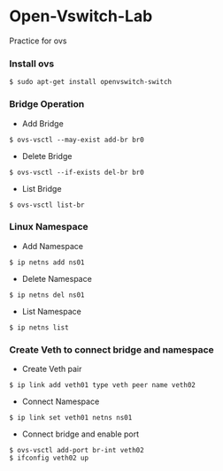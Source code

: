 # Open-Vswitch-Lab
Practice for ovs

### Install ovs
```
$ sudo apt-get install openvswitch-switch
```

### Bridge Operation

* Add Bridge
```
$ ovs-vsctl --may-exist add-br br0
```
* Delete Bridge
```
$ ovs-vsctl --if-exists del-br br0
```
* List Bridge
```
$ ovs-vsctl list-br
```

### Linux Namespace

* Add Namespace
```
$ ip netns add ns01
```
* Delete Namespace
```
$ ip netns del ns01
```
* List Namespace
```
$ ip netns list
```
### Create Veth to connect bridge and namespace

* Create Veth pair
```
$ ip link add veth01 type veth peer name veth02
```
* Connect Namespace
```
$ ip link set veth01 netns ns01
```
* Connect bridge and enable port
```
$ ovs-vsctl add-port br-int veth02
$ ifconfig veth02 up
```
